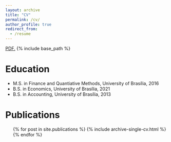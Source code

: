 ```yaml
---
layout: archive
title: "CV"
permalink: /cv/
author_profile: true
redirect_from:
  - /resume
---
```

<a href="pcsbezerra.github.io/files/cv.pdf" target="_blank">PDF.</a>
{% include base_path %}

Education
======
* M.S. in Finance and Quantiative Methods, University of Brasília, 2016
* B.S. in Economics, University of Brasília, 2021
* B.S. in Accounting, University of Brasília, 2013

Publications
======
  <ul>{% for post in site.publications %}
    {% include archive-single-cv.html %}
  {% endfor %}</ul>
  
